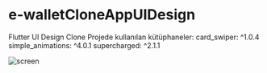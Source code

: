 # e-walletCloneAppUIDesign
Flutter UI Design Clone 
Projede kullanılan kütüphaneler:
card_swiper: ^1.0.4
simple_animations: ^4.0.1
supercharged: ^2.1.1

![screen](https://user-images.githubusercontent.com/56577160/181386549-a03982c0-8f86-4b4d-93ff-897639522690.png)
